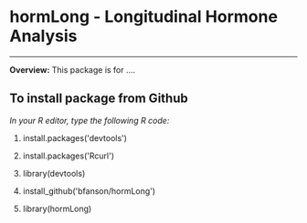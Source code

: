 # hormLong - Longitudinal Hormone Analysis
_____

__Overview:__  This package is for ....


## To install package from Github
*In your R editor, type the following R code:*

1. install.packages('devtools')

2. install.packages('Rcurl')

3. library(devtools)

4. install_github('bfanson/hormLong')

5. library(hormLong)




